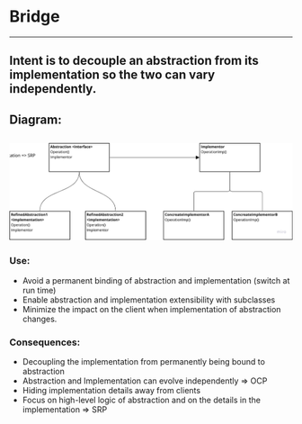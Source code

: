 ﻿# Bridge

---
## Intent is to decouple an abstraction from its implementation so the two can vary independently.

## Diagram:
![img.png](img.png)
---
### Use:
- Avoid a permanent binding of abstraction and implementation (switch at run time)
- Enable abstraction and implementation extensibility with subclasses
- Minimize the impact on the client when implementation of abstraction changes.

### Consequences:
- Decoupling the implementation from permanently being bound to abstraction
- Abstraction and Implementation can evolve independently => OCP
- Hiding implementation details away from clients
- Focus on high-level logic of abstraction and on the details in the implementation => SRP